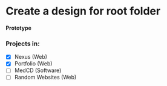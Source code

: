 # Create a design for root folder
__Prototype__

### Projects in:
- [x] Nexus (Web)
- [x] Portfolio (Web)
- [ ] MedCD (Software)
- [ ] Random Websites (Web)
